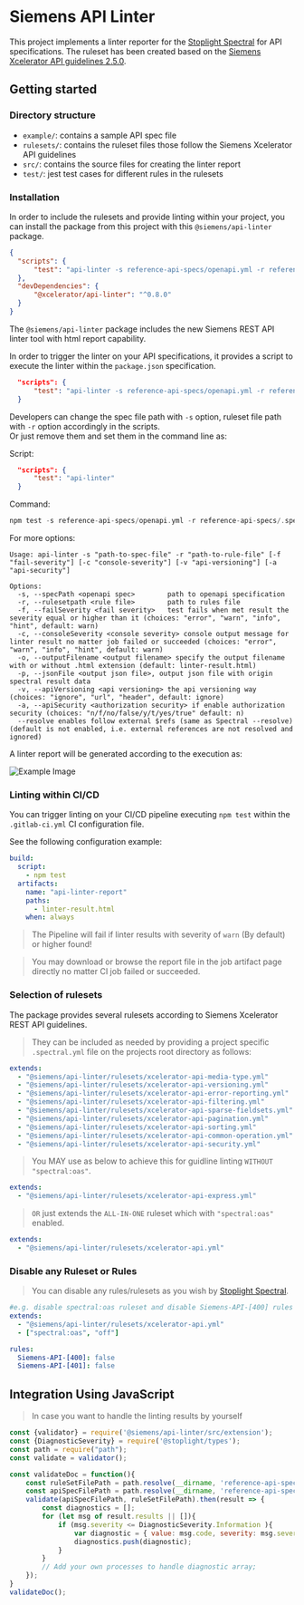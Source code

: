 # Siemens API Linter

This project implements a linter reporter for the [Stoplight Spectral](https://docs.stoplight.io/docs/spectral/674b27b261c3c-overview) for API specifications.
The ruleset has been created based on the [Siemens Xcelerator API guidelines 2.5.0](https://developer.siemens.com/guidelines/api-guidelines/rest/index.html).

## Getting started
### Directory structure

- `example/`: contains a sample API spec file
- `rulesets/`: contains the ruleset files those follow the Siemens Xcelerator API guidelines
- `src/`: contains the source files for creating the linter report
- `test/`: jest test cases for different rules in the rulesets

### Installation

In order to include the rulesets and provide linting within your project, you can install the package from this project with this `@siemens/api-linter` package. 

```json
{
  "scripts": {
      "test": "api-linter -s reference-api-specs/openapi.yml -r reference-api-specs/.spectral.yml"
  },
  "devDependencies": {
      "@xcelerator/api-linter": "^0.8.0"
  }
}
```

The `@siemens/api-linter` package includes the new Siemens REST API linter tool with html report capability.

In order to trigger the linter on your API specifications, it provides a script to execute the linter within the `package.json` specification.

```json
  "scripts": {
      "test": "api-linter -s reference-api-specs/openapi.yml -r reference-api-specs/.spectral.yml"
  }
```
Developers can change the spec file path with `-s` option, ruleset file path with `-r` option accordingly in the scripts.<br>
Or just remove them and set them in the command line as:<br>

Script:
```json
  "scripts": {
      "test": "api-linter"
  }
```
Command:
```groovy
npm test -s reference-api-specs/openapi.yml -r reference-api-specs/.spectral.yml
```

For more options:

```
Usage: api-linter -s "path-to-spec-file" -r "path-to-rule-file" [-f "fail-severity"] [-c "console-severity"] [-v "api-versioning"] [-a "api-security"]

Options:
  -s, --specPath <openapi spec>        path to openapi specification
  -r, --rulesetpath <rule file>        path to rules file
  -f, --failSeverity <fail severity>   test fails when met result the severity equal or higher than it (choices: "error", "warn", "info", "hint", default: warn)
  -c, --consoleSeverity <console severity> console output message for linter result no matter job failed or succeeded (choices: "error", "warn", "info", "hint", default: warn)
  -o, --outputFilename <output filename> specify the output filename with or without .html extension (default: linter-result.html)
  -p, --jsonFile <output json file>, output json file with origin spectral result data
  -v, --apiVersioning <api versioning> the api versioning way (choices: "ignore", "url", "header", default: ignore)
  -a, --apiSecurity <authorization security> if enable authorization security (choices: "n/f/no/false/y/t/yes/true" default: n)
  --resolve enables follow external $refs (same as Spectral --resolve) (default is not enabled, i.e. external references are not resolved and ignored)
  ```

A linter report will be generated according to the execution as:

![Example Image](linter-report.png)

### Linting within CI/CD

You can trigger linting on your CI/CD pipeline executing `npm test` within the `.gitlab-ci.yml` CI configuration file.

See the following configuration example:

```yaml
build:
  script:
    - npm test
  artifacts:
    name: "api-linter-report"
    paths:
      - linter-result.html
    when: always
```

> The Pipeline will fail if linter results with severity of `warn` (By default) or higher found!

> You may download or browse the report file in the job artifact page directly no matter CI job failed or succeeded.

### Selection of rulesets

The package provides several rulesets according to Siemens Xcelerator REST API guidelines.<br>
> They can be included as needed by providing a project specific `.spectral.yml` file on the projects root directory as follows:
```yaml
extends:
  - "@siemens/api-linter/rulesets/xcelerator-api-media-type.yml"
  - "@siemens/api-linter/rulesets/xcelerator-api-versioning.yml"
  - "@siemens/api-linter/rulesets/xcelerator-api-error-reporting.yml"
  - "@siemens/api-linter/rulesets/xcelerator-api-filtering.yml"
  - "@siemens/api-linter/rulesets/xcelerator-api-sparse-fieldsets.yml"
  - "@siemens/api-linter/rulesets/xcelerator-api-pagination.yml"
  - "@siemens/api-linter/rulesets/xcelerator-api-sorting.yml"
  - "@siemens/api-linter/rulesets/xcelerator-api-common-operation.yml"
  - "@siemens/api-linter/rulesets/xcelerator-api-security.yml"
```
> You MAY use as below to achieve this for guidline linting `WITHOUT` `"spectral:oas"`.
```yaml
extends:
  - "@siemens/api-linter/rulesets/xcelerator-api-express.yml"
```
> `OR` just extends the `ALL-IN-ONE` ruleset which with `"spectral:oas"` enabled.
```yaml
extends:
  - "@siemens/api-linter/rulesets/xcelerator-api.yml"
```
### Disable any Ruleset or Rules
> You can disable any rules/rulesets as you wish by [Stoplight Spectral](https://docs.stoplight.io/docs/spectral/674b27b261c3c-overview).
```yaml
#e.g. disable spectral:oas ruleset and disable Siemens-API-[400] rules from the extended ruleset
extends:
  - "@siemens/api-linter/rulesets/xcelerator-api.yml"
  - ["spectral:oas", "off"]

rules:
  Siemens-API-[400]: false
  Siemens-API-[401]: false
```

## Integration Using JavaScript
> In case you want to handle the linting results by yourself
```javascript
const {validator} = require('@siemens/api-linter/src/extension');
const {DiagnosticSeverity} = require('@stoplight/types');
const path = require("path");
const validate = validator();

const validateDoc = function(){
    const ruleSetFilePath = path.resolve(__dirname, 'reference-api-specs/.spectral.yml');
    const apiSpecFilePath = path.resolve(__dirname, 'reference-api-specs/openapi-prod.yml');
    validate(apiSpecFilePath, ruleSetFilePath).then(result => {
        const diagnostics = [];
        for (let msg of result.results || []){
            if (msg.severity <= DiagnosticSeverity.Information ){
                var diagnostic = { value: msg.code, severity: msg.severity, message: msg.message };
                diagnostics.push(diagnostic);
            }
        }
        // Add your own processes to handle diagnostic array;
    });
}
validateDoc();
```

